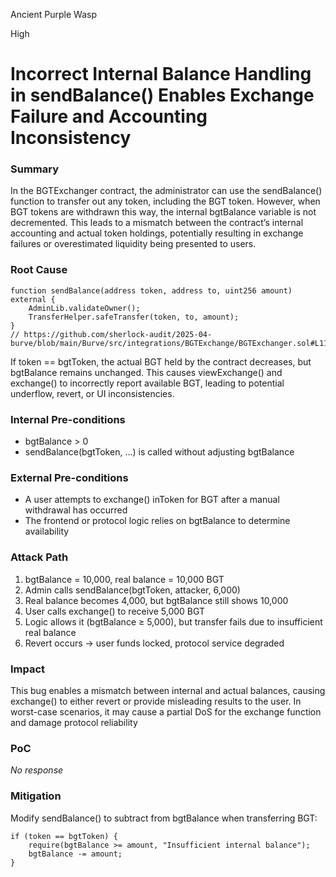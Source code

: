 Ancient Purple Wasp

High

# Incorrect Internal Balance Handling in sendBalance() Enables Exchange Failure and Accounting Inconsistency

### Summary

In the BGTExchanger contract, the administrator can use the sendBalance() function to transfer out any token, including the BGT token. However, when BGT tokens are withdrawn this way, the internal bgtBalance variable is not decremented. This leads to a mismatch between the contract’s internal accounting and actual token holdings, potentially resulting in exchange failures or overestimated liquidity being presented to users.

### Root Cause

```solidity
function sendBalance(address token, address to, uint256 amount) external {
    AdminLib.validateOwner();
    TransferHelper.safeTransfer(token, to, amount);
}
// https://github.com/sherlock-audit/2025-04-burve/blob/main/Burve/src/integrations/BGTExchange/BGTExchanger.sol#L110
```
If token == bgtToken, the actual BGT held by the contract decreases, but bgtBalance remains unchanged. This causes viewExchange() and exchange() to incorrectly report available BGT, leading to potential underflow, revert, or UI inconsistencies.

### Internal Pre-conditions

- bgtBalance > 0
- sendBalance(bgtToken, ...) is called without adjusting bgtBalance

### External Pre-conditions

- A user attempts to exchange() inToken for BGT after a manual withdrawal has occurred
- The frontend or protocol logic relies on bgtBalance to determine availability

### Attack Path

1. bgtBalance = 10,000, real balance = 10,000 BGT
2. Admin calls sendBalance(bgtToken, attacker, 6,000)
3. Real balance becomes 4,000, but bgtBalance still shows 10,000
4. User calls exchange() to receive 5,000 BGT
5. Logic allows it (bgtBalance ≥ 5,000), but transfer fails due to insufficient real balance
6. Revert occurs → user funds locked, protocol service degraded

### Impact

This bug enables a mismatch between internal and actual balances, causing exchange() to either revert or provide misleading results to the user. In worst-case scenarios, it may cause a partial DoS for the exchange function and damage protocol reliability

### PoC

_No response_

### Mitigation

Modify sendBalance() to subtract from bgtBalance when transferring BGT:
```solidity
if (token == bgtToken) {
    require(bgtBalance >= amount, "Insufficient internal balance");
    bgtBalance -= amount;
}
```